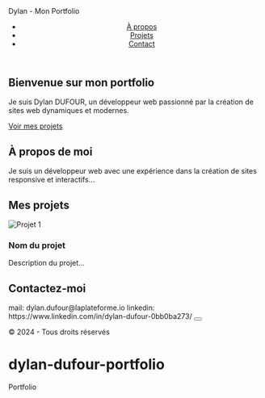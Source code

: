 <!DOCTYPE html>
<html lang="fr">
<head>
  <meta charset="UTF-8">
  <meta name="viewport" content="width=device-width, initial-scale=1.0">
  <meta name="description" content="Portfolio de Dylan, développeur web spécialisé dans la création de sites modernes et dynamiques.">
  Dylan -  Mon Portfolio
  <link rel="stylesheet" href="styles.css">
</head>
<body>
  <header>
    <nav>
      <ul>
        <li><a href="#about">À propos</a></li>
        <li><a href="#projects">Projets</a></li>
        <li><a href="#contact">Contact</a></li>
      </ul>
    </nav>
  </header>

  <section id="hero">
    <h1>Bienvenue sur mon portfolio</h1>
    <p>Je suis Dylan DUFOUR, un développeur web passionné par la création de sites web dynamiques et modernes.</p>
    <a href="#projects" class="btn">Voir mes projets</a>
  </section>

  <section id="about">
    <h2>À propos de moi</h2>
    <p>Je suis un développeur web avec une expérience dans la création de sites responsive et interactifs...</p>
  </section>

  <section id="projects">
    <h2>Mes projets</h2>
    <div class="project-card">
      <img src="projet1.jpg" alt="Projet 1">
      <h3>Nom du projet</h3>
      <p>Description du projet...</p>
    </div>
  </section>

  <section id="contact">
    <h2>Contactez-moi</h2>
    mail: dylan.dufour@laplateforme.io
    linkedin: https://www.linkedin.com/in/dylan-dufour-0bb0ba273/
      <button type="submit"></button>
    </form>
  </section>

  <footer>
    <p>&copy; 2024  - Tous droits réservés</p>
  </footer>
</body>
</html>


# dylan-dufour-portfolio
Portfolio
